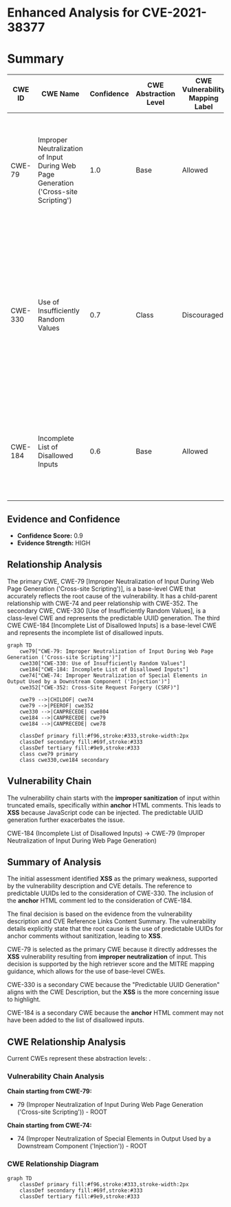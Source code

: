 # Enhanced Analysis for CVE-2021-38377

# Summary
| CWE ID | CWE Name | Confidence | CWE Abstraction Level | CWE Vulnerability Mapping Label | CWE-Vulnerability Mapping Notes |
|---|---|---|---|---|---|
| CWE-79 | Improper Neutralization of Input During Web Page Generation ('Cross-site Scripting') | 1.0 | Base | Allowed | Primary CWE: The vulnerability description explicitly mentions **XSS** and JavaScript injection, aligning with the core characteristics of this CWE. |
| CWE-330 | Use of Insufficiently Random Values | 0.7 | Class | Discouraged | Secondary CWE: The CVE Reference mentions "Predictable UUID Generation" which aligns with the description of this CWE, however, it is a Class level CWE and we have an option to assign CWE-79 which is a Base level. |
| CWE-184 | Incomplete List of Disallowed Inputs | 0.6 | Base | Allowed | Secondary CWE: The description includes "**anchor** HTML comment" which may have not been added to the disallowed list. |

## Evidence and Confidence

*   **Confidence Score:** 0.9
*   **Evidence Strength:** HIGH

## Relationship Analysis
The primary CWE, CWE-79 [Improper Neutralization of Input During Web Page Generation ('Cross-site Scripting')], is a base-level CWE that accurately reflects the root cause of the vulnerability. It has a child-parent relationship with CWE-74 and peer relationship with CWE-352. The secondary CWE, CWE-330 [Use of Insufficiently Random Values], is a class-level CWE and represents the predictable UUID generation. The third CWE CWE-184 [Incomplete List of Disallowed Inputs] is a base-level CWE and represents the incomplete list of disallowed inputs.

```mermaid
graph TD
    cwe79["CWE-79: Improper Neutralization of Input During Web Page Generation ('Cross-site Scripting')"]
    cwe330["CWE-330: Use of Insufficiently Random Values"]
    cwe184["CWE-184: Incomplete List of Disallowed Inputs"]
    cwe74["CWE-74: Improper Neutralization of Special Elements in Output Used by a Downstream Component ('Injection')"]
    cwe352["CWE-352: Cross-Site Request Forgery (CSRF)"]

    cwe79 -->|CHILDOF| cwe74
    cwe79 -->|PEEROF| cwe352
    cwe330 -->|CANPRECEDE| cwe804
    cwe184 -->|CANPRECEDE| cwe79
    cwe184 -->|CANPRECEDE| cwe78

    classDef primary fill:#f96,stroke:#333,stroke-width:2px
    classDef secondary fill:#69f,stroke:#333
    classDef tertiary fill:#9e9,stroke:#333
    class cwe79 primary
    class cwe330,cwe184 secondary
```

## Vulnerability Chain
The vulnerability chain starts with the **improper sanitization** of input within truncated emails, specifically within **anchor** HTML comments. This leads to **XSS** because JavaScript code can be injected. The predictable UUID generation further exacerbates the issue.

CWE-184 (Incomplete List of Disallowed Inputs) -> CWE-79 (Improper Neutralization of Input During Web Page Generation)

## Summary of Analysis
The initial assessment identified **XSS** as the primary weakness, supported by the vulnerability description and CVE details. The reference to predictable UUIDs led to the consideration of CWE-330. The inclusion of the **anchor** HTML comment led to the consideration of CWE-184.

The final decision is based on the evidence from the vulnerability description and CVE Reference Links Content Summary.
The vulnerability details explicitly state that the root cause is the use of predictable UUIDs for anchor comments without sanitization, leading to **XSS**.

CWE-79 is selected as the primary CWE because it directly addresses the **XSS** vulnerability resulting from **improper neutralization** of input. This decision is supported by the high retriever score and the MITRE mapping guidance, which allows for the use of base-level CWEs.

CWE-330 is a secondary CWE because the "Predictable UUID Generation" aligns with the CWE Description, but the **XSS** is the more concerning issue to highlight.

CWE-184 is a secondary CWE because the **anchor** HTML comment may not have been added to the list of disallowed inputs.


## CWE Relationship Analysis

Current CWEs represent these abstraction levels: .


### Vulnerability Chain Analysis

**Chain starting from CWE-79:**
- 79 (Improper Neutralization of Input During Web Page Generation ('Cross-site Scripting')) - ROOT


**Chain starting from CWE-74:**
- 74 (Improper Neutralization of Special Elements in Output Used by a Downstream Component ('Injection')) - ROOT



### CWE Relationship Diagram

```mermaid
graph TD
    classDef primary fill:#f96,stroke:#333,stroke-width:2px
    classDef secondary fill:#69f,stroke:#333
    classDef tertiary fill:#9e9,stroke:#333
```